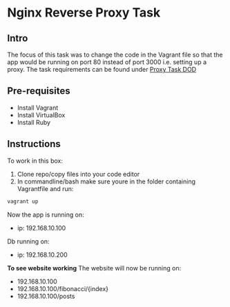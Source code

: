 # Nginx Reverse Proxy Task

## Intro
The focus of this task was to change the code in the Vagrant file so that the app would be running on port 80 instead of port 3000 i.e. setting up a proxy.
The task requirements can be found under [Proxy Task DOD](https://github.com/MattSokol79/App_MVM_Reverse_Proxy/tree/main/Proxy%20Task%20DOD) 

## Pre-requisites
- Install Vagrant
- Install VirtualBox
- Install Ruby

## Instructions
To work in this box:
1. Clone repo/copy files into your code editor
2. In commandline/bash make sure youre in the folder containing Vagrantfile and run:
```bash
vagrant up
```

Now the app is running on:
- ip: 192.168.10.100

Db running on:
- ip: 192.168.10.200

**To see website working**
The website will now be running on:
- 192.168.10.100
- 192.168.10.100/fibonacci/{index}
- 192.168.10.100/posts